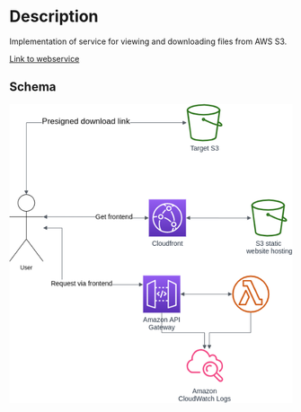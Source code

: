 # Description

Implementation of service for viewing and downloading files from AWS S3.

[Link to webservice](https://d46hh67xyitzt.cloudfront.net/)

## Schema
![](backend/images/schema.png) 
